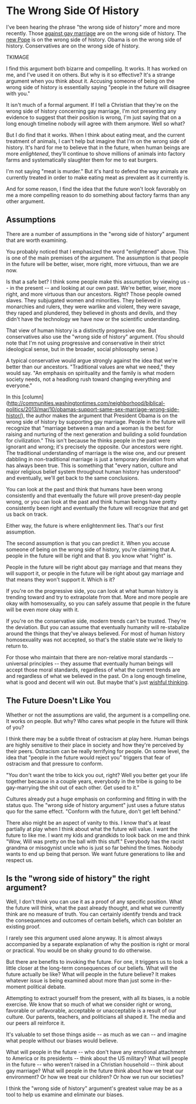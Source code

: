   
# The Wrong Side Of History

I've been hearing the phrase "the wrong side of history" more and more recently. Those [against gay marriage](https://twitter.com/travyyb/status/309781528156721152) are on the wrong side of history. The [new Pope](https://twitter.com/colm_ryan/status/282201858133594112) is on the wrong side of history. Obama is on the wrong side of history. Conservatives are on the wrong side of history.

TKIMAGE

I find this argument both bizarre and compelling. It works. It has worked on me, and I've used it on others. But why is it so effective? It's a strange argument when you think about it. Accusing someone of being on the wrong side of history is essentially saying "people in the future will disagree with you."

It isn't much of a formal argument. If I tell a Christian that they're on the wrong side of history concerning gay marriage, I'm not presenting any evidence to suggest that their position is wrong, I'm just saying that on a long enough timeline nobody will agree with them anymore. Well so what?

But I do find that it works. When I think about eating meat, and the current treatment of animals, I can't help but imagine that I'm on the wrong side of history. It's hard for me to believe that in the future, when human beings are more *enlightened*, they'll continue to shove millions of animals into factory farms and systematically slaughter them for me to eat burgers.

I'm not saying "meat is murder." But it's hard to defend the way animals are currently treated in order to make eating meat as prevalent as it currently is.

And for some reason, I find the idea that the future won't look favorably on me a more compelling reason to do something about factory farms than any other argument.

## Assumptions

There are a number of assumptions in the "wrong side of history" argument that are worth examining.

You probably noticed that I emphasized the word "enlightened" above. This is one of the main premises of the argument. The assumption is that people in the future will be better, wiser, more right, more virtuous, than we are now.

Is that a safe bet? I think some people make this assumption by viewing us -- in the present -- and looking at our own past. We're better, wiser, more right, and more virtuous than our ancestors. Right? Those people owned slaves. They subjugated women and minorities. They believed in monarchies and rulers, they were warlike and violent, they were savage, they raped and plundered, they believed in ghosts and devils, and they didn't have the technology we have now or the scientific understanding.

That view of human history is a distinctly progressive one. But conservatives also use the "wrong side of history" argument. (You should note that I'm not using progressive and conservative in their strict ideological sense, but in the broader, social philosophy sense.)

A typical conservative would argue strongly against the idea that we're better than our ancestors. "Traditional values are what we need," they would say. "An emphasis on spirituality and the family is what modern society needs, not a headlong rush toward changing everything and everyone."

In this [column]
(http://communities.washingtontimes.com/neighborhood/biblical-politics/2013/mar/10/obamas-support-same-sex-marriage-wrong-side-histor/), the author makes the argument that President Obama is on the wrong side of history by supporting gay marriage. People in the future will recognize that "marriage between a man and a woman is the best for raising and nurturing of the next generation and building a solid foundation for civilization." This isn't because he thinks people in the past were ignorant and wrong; it's precisely the opposite. Our ancestors were right. The traditional understanding of marriage is the wise one, and our present dabbling in non-traditional marriage is just a temporary deviation from what has always been true. This is something that "every nation, culture and major religious belief system throughout human history has understood" and eventually, we'll get back to the same conclusions.

You can look at the past and think that humans have been wrong consistently and that eventually the future will prove present-day people wrong, or you can look at the past and think human beings have pretty consistently been right and eventually the future will recognize that and get us back on track.

Either way, the future is where enlightenment lies. That's our first assumption.

The second assumption is that you can predict it. When you accuse someone of being on the wrong side of history, you're claiming that A. people in the future will be right and that B. you know what "right" is.

People in the future will be right about gay marriage and that means they will support it, or people in the future will be right about gay marriage and that means they won't support it. Which is it?

If you're on the progressive side, you can look at what human history is trending toward and try to extrapolate from that. More and more people are okay with homosexuality, so you can safely assume that people in the future will be even *more* okay with it.

If you're on the conservative side, modern trends can't be trusted. They're the deviation. But you can assume that eventually humanity will re-stabalize around the things that they've always believed. For most of human history homosexuality was not accepted, so that's the stable state we're likely to return to.

For those who maintain that there are non-relative moral standards -- universal principles -- they assume that eventually human beings will accept those moral standards, regardless of what the current trends are and regardless of what we believed in the past. On a long enough timeline, what is good and decent will win out. But maybe that's just [wishful thinking](http://tvtropes.org/pmwiki/pmwiki.php/Main/TheGoodGuysAlwaysWin).

## The Future Doesn't Like You

Whether or not the assumptions are valid, the argument is a compelling one. It works on people. But why? Who cares what people in the future will think of you?

I think there may be a subtle threat of ostracism at play here. Human beings are highly sensitive to their place in society and how they're perceived by their peers. Ostracism can be really terrifying for people. On some level, the idea that "people in the future would reject you" triggers that fear of ostracism and that pressure to conform.

"You don't want the tribe to kick you out, right? Well you better get your life together because in a couple years, everybody in the tribe is going to be gay-marrying the shit out of each other. Get used to it."

Cultures already put a huge emphasis on conforming and fitting in with the status quo. The "wrong side of history argument" just uses a future status quo for the same effect. "Conform with the future, don't get left behind."

There also might be an aspect of vanity to this. I know that's at least partially at play when I think about what the future will value. I want the future to like me. I want my kids and grandkids to look back on me and think "Wow, Will was pretty on the ball with this stuff." Everybody has the racist grandma or misogynist uncle who is just so far behind the times. Nobody wants to end up being that person. We want future generations to like and respect us.

## Is the "wrong side of history" the right argument?

Well, I don't think you can use it as a proof of any specific position. What the future will think, what the past already thought, and what we currently think are no measure of truth. You can certainly identify trends and track the consequences and outcomes of certain beliefs, which can bolster an existing proof.

I rarely see this argument used alone anyway. It is almost always accompanied by a separate explanation of why the position is right or moral or practical. You would be on shaky ground to do otherwise.

But there are benefits to invoking the future. For one, it triggers us to look a little closer at the long-term consequences of our beliefs. What will the future actually be like? What will people in the future believe? It makes whatever issue is being examined about more than just some in-the-moment political debate.

Attempting to extract yourself from the present, with all its biases, is a noble exercise. We know that so much of what we consider right or wrong, favorable or unfavorable, acceptable or unacceptable is a result of our culture. Our parents, teachers, and politicians all shaped it. The media and our peers all reinforce it.

It's valuable to set those things aside -- as much as we can -- and imagine what people without our biases would believe.

What will people in the future -- who don't have any emotional attachment to America or its presidents -- think about the US military? What will people in the future -- who weren't raised in a Christian household -- think about gay marriage? What will people in the future think about how we treat our environment? Or how we treat our children? Or how we run our societies?

I think the "wrong side of history" argument's greatest value may be as a tool to help us examine and eliminate our biases.
